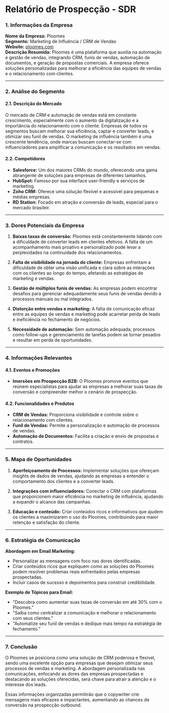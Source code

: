 # Relatório de Prospecção - SDR

### 1. Informações da Empresa

**Nome da Empresa:** Ploomes  
**Segmento:** Marketing de Influência / CRM de Vendas  
**Website:** [ploomes.com](https://www.ploomes.com)  
**Descrição Resumida:** Ploomes é uma plataforma que auxilia na automação e gestão de vendas, integrando CRM, funis de vendas, automação de documentos, e geração de propostas comerciais. A empresa oferece soluções personalizadas para melhorar a eficiência das equipes de vendas e o relacionamento com clientes.

---

### 2. Análise do Segmento

#### 2.1. Descrição do Mercado
O mercado de CRM e automação de vendas está em constante crescimento, especialmente com o aumento da digitalização e a importância do relacionamento com o cliente. Empresas de todos os segmentos buscam melhorar sua eficiência, captar e converter leads, e otimizar seu funil de vendas. O marketing de influência também é uma crescente tendência, onde marcas buscam conectar-se com influenciadores para amplificar a comunicação e os resultados em vendas.

#### 2.2. Competidores
- **Salesforce:** Um dos maiores CRMs do mundo, oferecendo uma gama abrangente de soluções para empresas de diferentes tamanhos.
- **HubSpot:** Famoso por sua interface user-friendly e serviços de marketing.
- **Zoho CRM:** Oferece uma solução flexível e acessível para pequenas e médias empresas.
- **RD Station:** Focado em atração e conversão de leads, especial para o mercado brasileir.
  
---

### 3. Dores Potenciais da Empresa

1. **Baixas taxas de conversão:** Ploomes está constantemente lidando com a dificuldade de converter leads em clientes efetivos. A falta de um acompanhamento mais proativo e personalizado pode levar a perplexidades na continuidade dos relacionamentos.
  
2. **Falta de visibilidade na jornada do cliente:** Empresas enfrentam a dificuldade de obter uma visão unificada e clara sobre as interações com os clientes ao longo do tempo, afetando as estratégias de marketing e vendas.
  
3. **Gestão de múltiplos funis de vendas:** As empresas podem encontrar desafios para gerenciar adequadamente seus funis de vendas devido a processos manuais ou mal integrados.

4. **Distorção entre vendas e marketing:** A falta de comunicação eficaz entre as equipes de vendas e marketing pode acarretar perda de leads e ineficiência no fechamento de negócios.

5. **Necessidade de automação:** Sem automação adequada, processos como follow-ups e gerenciamento de tarefas podem se tornar pesados e resultar em perda de oportunidades.

---

### 4. Informações Relevantes

#### 4.1. Eventos e Promoções
- **Imersões em Prospecção B2B:** O Ploomes promove eventos que reúnem especialistas para ajudar as empresas a melhorar suas taxas de conversão e compreender melhor o cenário de prospecção.

#### 4.2. Funcionalidades e Produtos
- **CRM de Vendas:** Proporciona visibilidade e controle sobre o relacionamento com clientes.  
- **Funil de Vendas:** Permite a personalização e automação de processos de vendas.
- **Automação de Documentos:** Facilita a criação e envio de propostas e contratos.

---

### 5. Mapa de Oportunidades

1. **Aperfeiçoamento de Processos:** Implementar soluções que ofereçam insights de dados de vendas, ajudando as empresas a entender o comportamento dos clientes e a converter leads. 

2. **Integrações com influenciadores:** Conectar o CRM com plataformas que proporcionem maior eficiência no marketing de influência, ajudando a expandir o alcance das campanhas.

3. **Educação e conteúdo:** Criar conteúdos ricos e informativos que ajudem os clientes a maximizarem o uso do Ploomes, contribuindo para maior retenção e satisfação do cliente.

---

### 6. Estratégia de Comunicação

**Abordagem em Email Marketing:**
- Personalizar as mensagens com foco nas dores identificadas.
- Criar conteúdos ricos que expliquem como as soluções do Ploomes podem resolver problemas reais enfrentados pelas empresas prospectadas.
- Incluir casos de sucesso e depoimentos para construir credibilidade.

**Exemplo de Tópicos para Email:**
- "Descubra como aumentar suas taxas de conversão em até 30% com o Ploomes."
- "Saiba como centralizar a comunicação e melhorar o relacionamento com seus clientes."
- "Automatize seu funil de vendas e dedique mais tempo na estratégia de fechamento."

---

### 7. Conclusão

O Ploomes se posiciona como uma solução de CRM poderosa e flexível, sendo uma excelente opção para empresas que desejam otimizar seus processos de vendas e marketing. A abordagem personalizada nas comunicações, enfocando as dores das empresas prospectadas e destacando as soluções oferecidas, será chave para atrair a atenção e o interesse dos leads.

Essas informações organizadas permitirão que o copywriter crie mensagens mais eficazes e impactantes, aumentando as chances de conversão na prospecção outbound.
